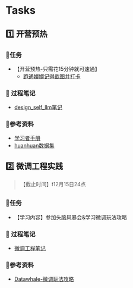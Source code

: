 # Tasks

## :one: 开营预热

### :shopping_cart:任务

* 【开营预热-只需花15分钟就可速通】
  * [跑通嬛嬛记得截图并打卡](https://www.datawhale.cn/activity/110/21/76?rankingPage=1)

### :thinking: 过程笔记

* [design_self_llm笔记](./task1/design_self_llm.md)

### 📑参考资料

* [学习者手册](https://www.datawhale.cn/activity/110/21/75?rankingPage=1)
* [huanhuan数据集](./task1/huanhuan.json)

## :two: 微调工程实践

> 【截止时间】❗12月15日24点

### :shopping_cart:任务

* 【学习内容】参加头脑风暴会&学习微调玩法攻略

### :thinking: 过程笔记

* [微调工程笔记](./task2/微调工程实践.md)

### 📑参考资料

* [Datawhale-微调玩法攻略](https://www.datawhale.cn/activity/110/21/82?rankingPage=1)
